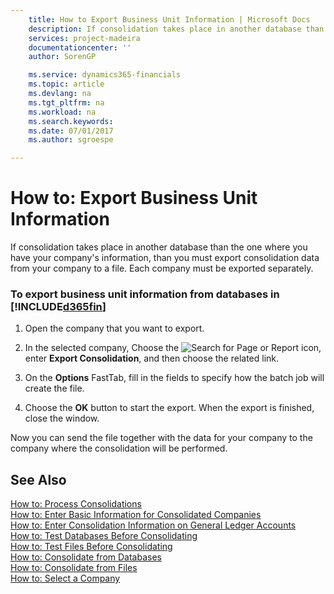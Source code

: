 ```yaml
---
    title: How to Export Business Unit Information | Microsoft Docs
    description: If consolidation takes place in another database than the one where you have your company's information, than you must export consolidation data from your company to a file. Each company must be exported separately.
    services: project-madeira
    documentationcenter: ''
    author: SorenGP

    ms.service: dynamics365-financials
    ms.topic: article
    ms.devlang: na
    ms.tgt_pltfrm: na
    ms.workload: na
    ms.search.keywords:
    ms.date: 07/01/2017
    ms.author: sgroespe

---
```

# How to: Export Business Unit Information
If consolidation takes place in another database than the one where you have your company's information, than you must export consolidation data from your company to a file. Each company must be exported separately.  

### To export business unit information from databases in [!INCLUDE[d365fin](../../includes/d365fin_md.md)]  

1.  Open the company that you want to export.  

2.  In the selected company, Choose the ![Search for Page or Report](media/ui-search/search_small.png "Search for Page or Report icon") icon, enter **Export Consolidation**, and then choose the related link.  

3.  On the **Options** FastTab, fill in the fields to specify how the batch job will create the file.  

4.  Choose the **OK** button to start the export. When the export is finished, close the window.  

 Now you can send the file together with the data for your company to the company where the consolidation will be performed.  

## See Also  
 [How to: Process Consolidations](../how-to-process-consolidations.md)   
 [How to: Enter Basic Information for Consolidated Companies](../how-to-enter-basic-information-for-consolidated-companies.md)   
 [How to: Enter Consolidation Information on General Ledger Accounts](../how-to-enter-consolidation-information-on-general-ledger-accounts.md)   
 [How to: Test Databases Before Consolidating](../how-to-test-databases-before-consolidating.md)   
 [How to: Test Files Before Consolidating](../how-to-test-files-before-consolidating.md)   
 [How to: Consolidate from Databases](../how-to-consolidate-from-databases.md)   
 [How to: Consolidate from Files](../how-to-consolidate-from-files.md)   
 [How to: Select a Company](../company-how-to-select-a-company.md)
